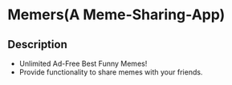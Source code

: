 # Memers(A Meme-Sharing-App)
## Description
* Unlimited Ad-Free Best Funny Memes!
* Provide functionality to share memes with your friends.
